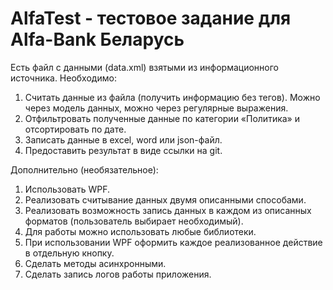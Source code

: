 # AlfaTest - тестовое задание для Alfa-Bank Беларусь

Есть файл с данными (data.xml) взятыми из информационного источника.
Необходимо:
1. Считать данные из файла (получить информацию без тегов). Можно через модель данных, можно через регулярные выражения.
2. Отфильтровать полученные данные по категории «Политика» и отсортировать по дате.
3. Записать данные в excel, word или json-файл.
4. Предоставить результат в виде ссылки на git.

Дополнительно (необязательное):
1. Использовать WPF.
2. Реализовать считывание данных двумя описанными способами.
3. Реализовать возможность запись данных в каждом из описанных форматов (пользователь выбирает необходимый).
4. Для работы можно использовать любые библиотеки. 
5. При использовании WPF оформить каждое реализованное действие в отдельную кнопку.
6. Сделать методы асинхронными.
7. Сделать запись логов работы приложения.
